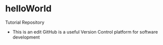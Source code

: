 # helloWorld
Tutorial Repository
- This is an edit
GitHub is a useful Version Control platform for software development
